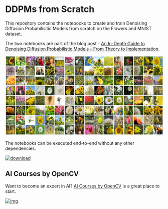 # DDPMs from Scratch

This repository contains the notebooks to create and train Denoising Diffusion Probabilisitic Models from scratch on the Flowers and MNIST dataset.

The two notebooks are part of the blog post - [An In-Depth Guide to Denoising Diffusion Probabilistic Models - From Theory to Implementation](https://learnopencv.com/denoising-diffusion-probabilistic-models/).

![](images\flower_inference_1.png)

The notebooks can be executed end-to-end without any other dependencies.

[<img src="https://learnopencv.com/wp-content/uploads/2022/07/download-button-e1657285155454.png" alt="download" width="200">](https://www.dropbox.com/sh/mlfbpz937uyqffx/AABMRgzXEfbqy7AFVsjquirza?dl=1)

## AI Courses by OpenCV

Want to become an expert in AI? [AI Courses by OpenCV](https://opencv.org/courses/) is a great place to start.

[![img](https://camo.githubusercontent.com/5c10c2db6c1c005a3846ca4e1774a650346ef7e0be436aa7b39e50210d2a80af/68747470733a2f2f6c6561726e6f70656e63762e636f6d2f77702d636f6e74656e742f75706c6f6164732f323032332f30312f41492d436f75727365732d42792d4f70656e43562d4769746875622e706e67)](https://opencv.org/courses/)
